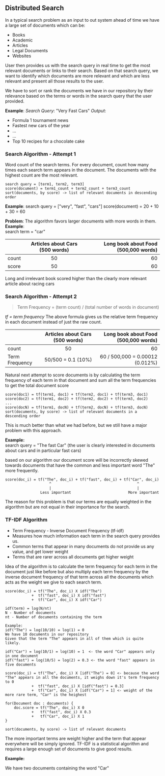 ## Distributed Search

In a typical search problem as an input to out system ahead of time we have a large set of documents which can be:

* Books
* Academic
* Articles
* Legal Documents
* Websites

User then provides us with the search query in real time to get the most relevant documents or links to their search.
Based on that search query, we want to identify which documents are more relevant and which are less relevant and
present all those results to the user.

We have to sort or rank the documents we have in our repository by their relevance based on the terms or words in the
search query that the user provided.

**Example**:
_Search Query_: "Very Fast Cars"
_Output_:

* Formula 1 tournament news
* Fastest new cars of the year
* ...
* ...
* Top 10 recipes for a chocolate cake

### Search Algorithm - Attempt 1

Word count of the search terms. For every document, count how many times each search term appears in the document. The
documents with the highest count are the most relevant.

```
search query = [term1, term2, term3]
score(document) = term1_count + term2_count + term3_count
sort(documents, by score) -> list of relevant documents in descending order
```

**Example**:
search query = ["very", "fast", "cars"]
score(document) = 20 + 10 + 30 = 60

**Problem**:
The algorithm favors larger documents with more words in them. <br/>
**Example**: <br />
search term = "car" <br />

|       |  Articles about Cars (500 words)  | Long book about Food (500,000 words) |
|:------|:---------------------------------:|-------------------------------------:|
| count | 50                                | 60                                   |
| score | 50                                | 60                                   |

Long and irrelevant book scored higher than the clearly more relevant article about racing cars

### Search Algorithm - Attempt 2

> Term Frequency = (term count) / (total number of words in document)

_tf = term frequency_
The above formula gives us the relative term frequency in each document instead of just the raw count.

|                |  Articles about Cars (500 words)  | Long book about Food (500,000 words) |
|:---------------|:---------------------------------:|-------------------------------------:|
| count          | 50                                | 60                                   |
| Term Frequency | 50/500 = 0.1 (10%)                | 60 / 500,000 = 0.00012 (0.012%)      |

Natural next attempt to score documents is by calculating the term frequency of each term in that document and sum all
the term frequencies to get the total document score

```
score(doc1) = tf(term1, doc1) + tf(term2, doc1) + tf(term3, doc1)
score(doc2) = tf(term1, doc2) + tf(term2, doc2) + tf(term3, doc2)
...
score(docN) = tf(term1, docN) + tf(term2, docN) + tf(term3, docN)
sort(documents, by score) -> list of relevant documents in a descending order
```

This is much better than what we had before, but we still have a major problem with this approach.

**Example:** <br />
search query = "The fast Car" (the user is clearly interested in documents about cars and in particular fast cars)

based on our algorithm our document score will be incorrectly skewed towards documents that have the common and less
important word "The" more frequently.

```
score(doc_i) = tf("The", doc_i) + tf("fast", doc_i) + tf("Car", doc_i)
                    ^                                       ^
                    |                                       |
                Less important                          More important
```

The reason for this problem is that our terms are equally weighted in the algorithm but are not equal in their
importance for the search.

### TF-IDF Algorithm

* Term Frequency - Inverse Document Frequency (tf-idf)
* Measures how much information each term in the search query provides us.
* Common terms that appear in many documents do not provide us any value, and get lower weight
* Terms that are rarer across all documents get higher weight

Idea of the algorithm is to calculate the term frequency for each term in the document just like before but also
multiply each term frequency by the inverse document frequency of that term across all the documents which acts as the
weight we give to each search term.

```
score(doc_i) = tf("The", doc_i) X idf("The")
            +  tf("fast", doc_i) X idf("fast")
            +  tf("Car", doc_i) X idf("Car")

idf(term) = log(N/nt)
N - Number of documents
nt - Number of documents containing the term

Example:
idf("The") = log(10/10) = log(1) = 0
We have 10 documents in our repository
Given that the term "The" appears in all of them which is quite likely.

idf("Car") = log(10/1) = log(10) = 1  <- the word "Car" appears only in one document
idf("fast") = log(10/5) = log(2) = 0.3 <- the word "fast" appears in five documents

score(doc_i) = tf("The", doc_i) X [idf("The") = 0] <- because the word "The" appears in all the documents, it weighs down it's term frequency to 0
            +  tf("fast", doc_i) X [idf("fast") = 0.3]
            +  tf("Car", doc_i) X [idf("Car") = 1] <- weight of the more rare term, "Car" is the heighest

for(Document doc : documents) {
    doc.score = tf("The", doc_i) X 0
            +   tf("fast", doc_i) X 0.3
            +   tf("Car", doc_i) X 1
}

sort(documents, by score) -> list of relevant documents
```

The more important terms are weight higher and the term that appear everywhere will be simply ignored. TF-IDF is a
statistical algorithm and requires a large enough set of documents to give good results.

**Example:** <br/>

We have two documents containing the word "Car" 


